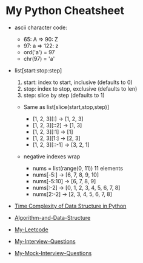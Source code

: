 # My Python Cheatsheet

* ascii character code:
  * 65: A => 90: Z
  * 97: a => 122: z
  * ord('a') = 97
  * chr(97) = 'a'

* list[start:stop:step]
  1. start: index to start, inclusive (defaults to 0)
  2. stop:  index to stop,  exclusive (defaults to len)
  3. step:  slice by step             (defaults to 1)

  * Same as list[slice(start,stop,step)]
    * [1, 2, 3][:]    → [1, 2, 3]
    * [1, 2, 3][::2]  → [1, 3]
    * [1, 2, 3][:1]   → [1]
    * [1, 2, 3][1:]   → [2, 3]
    * [1, 2, 3][::-1]   → [3, 2, 1]

  * negative indexes wrap
    * nums = list(range(0, 11))   11 elements
    * nums[-5:]     → [6, 7, 8, 9, 10]
    * nums[-5:10]   → [6, 7, 8, 9]
    * nums[:-2]     → [0, 1, 2, 3, 4, 5, 6, 7, 8]
    * nums[2:-2]    → [2, 3, 4, 5, 6, 7, 8]

* [Time Complexity of Data Structure in Python](https://wiki.python.org/moin/TimeComplexity)

* [Algorithm-and-Data-Structure](https://github.com/Jason017/Algorithm-and-Data-Structure)

* [My-Leetcode](https://github.com/Jason017/My-Leetcode)
* [My-Interview-Questions](https://github.com/Jason017/SWE-Interview-Question-Collection)
* [My-Mock-Interview-Questions](https://github.com/Jason017/SWE-Interview-Question-Collection/tree/main/My-Mock-Interview)
